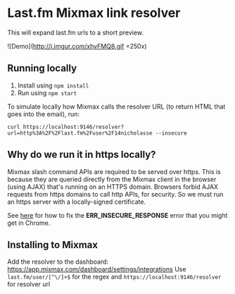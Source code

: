 # Last.fm Mixmax link resolver

This will expand last.fm urls to a short preview.

![Demo](http://i.imgur.com/xhvFMQ8.gif =250x)

## Running locally

1. Install using `npm install`
2. Run using `npm start`

To simulate locally how Mixmax calls the resolver URL (to return HTML that goes into the email), run:

```
curl https://localhost:9146/resolver?url=http%3A%2F%2Flast.fm%2Fuser%2F14nicholasse --insecure
```

## Why do we run it in https locally?

Mixmax slash command APIs are required to be served over https. This is because they are queried directly from the Mixmax client in the browser (using AJAX) that's running on an HTTPS domain. Browsers forbid AJAX requests from https domains to call http APIs, for security. So we must run an https server with a locally-signed certificate.

See [here](http://developer.mixmax.com/docs/integration-api-appendix#local-development-error-neterr_insecure_response) for how to fix the **ERR_INSECURE_RESPONSE** error that you might get in Chrome.

## Installing to Mixmax
Add the resolver to the dashboard: https://app.mixmax.com/dashboard/settings/integrations
Use `last.fm/user/[^\/]+$` for the regex and `https://localhost:9146/resolver` for resolver url
